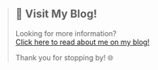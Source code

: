 > ## 🚀 Visit My Blog!
>
> Looking for more information?  
> [Click here to read about me on my blog!](https://aakiliqbal.github.io/blog/about/)
>
> Thank you for stopping by! 🌐